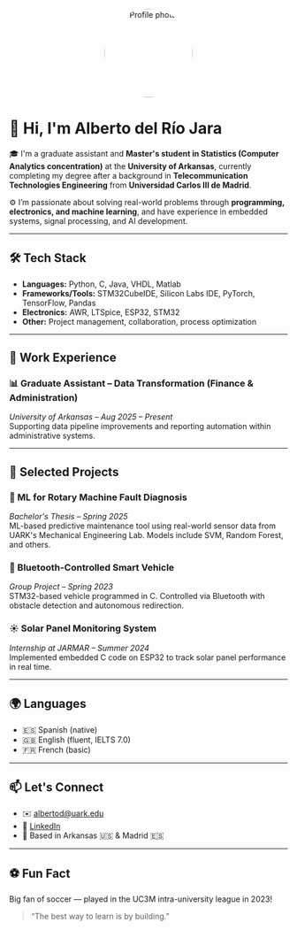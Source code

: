 <p align="center">
  <img src="9763b993-cb89-4597-8e10-68174a0c2d32.png" width="160" style="border-radius: 50%;" alt="Profile photo">
</p>


# 👋 Hi, I'm Alberto del Río Jara

🎓 I'm a graduate assistant and **Master's student in Statistics (Computer Analytics concentration)** at the **University of Arkansas**, currently completing my degree after a background in **Telecommunication Technologies Engineering** from **Universidad Carlos III de Madrid**.

⚙️ I’m passionate about solving real-world problems through **programming, electronics, and machine learning**, and have experience in embedded systems, signal processing, and AI development.

---

## 🛠️ Tech Stack

- **Languages:** Python, C, Java, VHDL, Matlab  
- **Frameworks/Tools:** STM32CubeIDE, Silicon Labs IDE, PyTorch, TensorFlow, Pandas  
- **Electronics:** AWR, LTSpice, ESP32, STM32  
- **Other:** Project management, collaboration, process optimization

---

## 💼 Work Experience

### 📊 Graduate Assistant – Data Transformation (Finance & Administration)  
*University of Arkansas – Aug 2025 – Present*  
Supporting data pipeline improvements and reporting automation within administrative systems.

---

## 📌 Selected Projects

### 🧠 ML for Rotary Machine Fault Diagnosis  
*Bachelor's Thesis – Spring 2025*  
ML-based predictive maintenance tool using real-world sensor data from UARK's Mechanical Engineering Lab. Models include SVM, Random Forest, and others.

### 🚗 Bluetooth-Controlled Smart Vehicle  
*Group Project – Spring 2023*  
STM32-based vehicle programmed in C. Controlled via Bluetooth with obstacle detection and autonomous redirection.

### ☀️ Solar Panel Monitoring System  
*Internship at JARMAR – Summer 2024*  
Implemented embedded C code on ESP32 to track solar panel performance in real time.

---

## 🌍 Languages

- 🇪🇸 Spanish (native)
- 🇬🇧 English (fluent, IELTS 7.0)
- 🇫🇷 French (basic)

---

## 📫 Let's Connect

- ✉️ albertod@uark.edu  
- 🔗 [LinkedIn](https://www.linkedin.com/in/alberto-del-r%C3%ADo-jara-a4b0312a3/)  
- 📍 Based in Arkansas 🇺🇸 & Madrid 🇪🇸  

---

## ⚽ Fun Fact

Big fan of soccer — played in the UC3M intra-university league in 2023!

> “The best way to learn is by building.”
